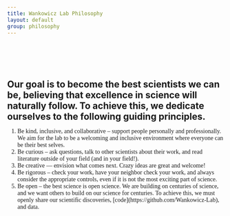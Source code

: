 ```yaml
---
title: Wankowicz Lab Philosophy
layout: default
group: philosophy
---
```


<div style="margin-top: 100px;">
</div>


**<span style="font-size: 1.5em;">Our goal is to become the best scientists we can be, believing that excellence in science will naturally follow. To achieve this, we dedicate ourselves to the following guiding principles. </span>**

<ol style="font-family: 'Garamond', serif;">
    <li>Be kind, inclusive, and collaborative – support people personally and professionally. We aim for the lab to be a welcoming and inclusive environment where everyone can be their best selves.</li>
    <li>Be curious – ask questions, talk to other scientists about their work, and read literature outside of your field (and in your field!).</li>
    <li>Be creative — envision what comes next. Crazy ideas are great and welcome!</li>
    <li>Be rigorous – check your work, have your neighbor check your work, and always consider the appropriate controls, even if it is not the most exciting part of science.</li>
    <li>Be open – the best science is open science. We are building on centuries of science, and we want others to build on our science for centuries. To achieve this, we must openly share our scientific discoveries, [code](https://github.com/Wankowicz-Lab), and data.</li>
</ol>
